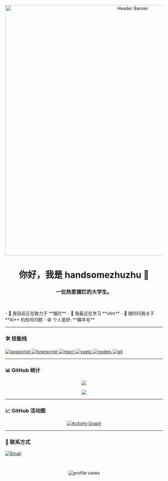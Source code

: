 <!-- 开头可以放一个有趣的 Banner 或 GIF 动图 -->
<p align="center">
  <img src="https://raw.githubusercontent.com/handsomezhuzhu/handsomezhuzhu/main/assets/github_header_image.png" alt="Header Banner" width="800"/>
  <!-- 提示：上面这张图片你需要自己上传到仓库中。下面会教你怎么做。 -->
</p>

<h1 align="center">你好，我是 handsomezhuzhu 👋</h1>
<h3 align="center">一位热爱摆烂的大学生。</h3>

<br>

<!-- 个人信息 -->
<p align="left">
- 🔭 我目前正在致力于 **摆烂**  
- 🌱 我最近在学习 **vllm**  
- 💬 随时问我关于 **AI** 的任何问题  
- 😄 个人爱好: **薅羊毛**  
</p>

---

### 🛠️ 技能栈

<!-- 使用 Shields.io 生成的徽章，你可以自由增删 -->
<p align="left">
  <a href="https://developer.mozilla.org/en-US/docs/Web/JavaScript" target="_blank" rel="noreferrer">
    <img src="https://img.shields.io/badge/JavaScript-F7DF1E?style=for-the-badge&logo=javascript&logoColor=black" alt="javascript"/>
  </a>
  <a href="https://www.typescriptlang.org/" target="_blank" rel="noreferrer">
    <img src="https://img.shields.io/badge/TypeScript-3178C6?style=for-the-badge&logo=typescript&logoColor=white" alt="typescript"/>
  </a>
  <a href="https://reactjs.org/" target="_blank" rel="noreferrer">
    <img src="https://img.shields.io/badge/React-20232A?style=for-the-badge&logo=react&logoColor=61DAFB" alt="react"/>
  </a>
  <a href="https://vuejs.org/" target="_blank" rel="noreferrer">
    <img src="https://img.shields.io/badge/Vue.js-35495E?style=for-the-badge&logo=vuedotjs&logoColor=4FC08D" alt="vuejs"/>
  </a>
  <a href="https://nodejs.org" target="_blank" rel="noreferrer">
    <img src="https://img.shields.io/badge/Node.js-339933?style=for-the-badge&logo=nodedotjs&logoColor=white" alt="nodejs"/>
  </a>
  <a href="https://git-scm.com/" target="_blank" rel="noreferrer">
    <img src="https://img.shields.io/badge/Git-F05032?style=for-the-badge&logo=git&logoColor=white" alt="git"/>
  </a>
</p>

---

### 📊 GitHub 统计
<!-- 
  这里是你提供的代码，我帮你选择了一个不错的主题 `theme=tokyonight`。
  你也可以换成其他主题，例如：dark, radical, merko, gruvbox, tokyonight, onedark, cobalt, synthwave, highcontrast, dracula
-->
<p align="center">
  <img align="center" src="https://github-readme-stats.vercel.app/api?username=handsomezhuzhu&locale=cn&line_height=33&show_icons=true&theme=tokyonight&rank_icon=default"/>
</p>
<p align="center">
  <img align="center"src="https://github-readme-stats.vercel.app/api/top-langs/?username=handsomezhuzhu&locale=cn&line_height=33&theme=tokyonight&langs_count=5&layout=compact"/>
  <!-- 我把 `langs_count` 改成了 5，并使用了 `layout=compact` 紧凑布局，看起来更协调 -->
</p>

---

### 📈 GitHub 活动图

<p align="center">
  <a href="https://github.com/ashutosh00710/github-readme-activity-graph">
    <img alt="Activity Graph" src="https://github-readme-activity-graph.vercel.app/graph?username=handsomezhuzhu&theme=react-dark&hide_border=true&area=true" />
  </a>
</p>

---

### 🔗 联系方式

<p align="left">

  <a href="mailto:2658601135@qq.com" target="blank"><img align="center" src="https://img.shields.io/badge/Email-D14836?style=for-the-badge&logo=gmail&logoColor=white" alt="Email"/></a>
</p>

<br>

<!-- 访客计数器 -->
<p align="center">
  <img src="https://komarev.com/ghpvc/?username=handsomezhuzhu&label=Profile%20views&color=0e75b6&style=flat" alt="profile views"/>
</p>
